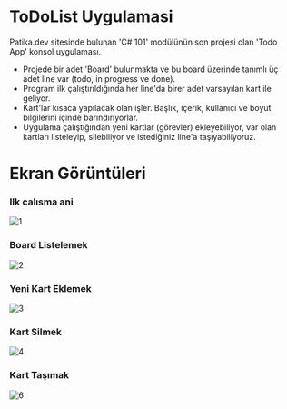 # ToDoList Uygulamasi
Patika.dev sitesinde bulunan 'C# 101' modülünün son projesi olan 'Todo App' konsol uygulaması.
- Projede bir adet 'Board' bulunmakta ve bu board üzerinde tanımlı üç adet line var (todo, in progress ve done). 
- Program ilk çalıştırıldığında her line'da birer adet varsayılan kart ile geliyor.
- Kart'lar kısaca yapılacak olan işler. Başlık, içerik, kullanıcı ve boyut bilgilerini içinde barındırıyorlar.
- Uygulama çalıştığından yeni kartlar (görevler) ekleyebiliyor, var olan kartları listeleyip, silebiliyor ve istediğiniz line'a taşıyabiliyoruz.

# Ekran Görüntüleri
### Ilk calısma ani
![1](https://user-images.githubusercontent.com/100076932/166115239-0150d95c-f7ee-461f-a32c-8a4faaa5abed.png)

### Board Listelemek
![2](https://user-images.githubusercontent.com/100076932/166115295-37bd464e-029d-4353-b7d9-4ffb2ac4b2c6.png)

### Yeni Kart Eklemek
![3](https://user-images.githubusercontent.com/100076932/166115361-97152351-a13b-4d32-b8f1-ad51b02c6851.png)

### Kart Silmek
![4](https://user-images.githubusercontent.com/100076932/166115402-f8c90ecc-699f-420b-b9e2-a37c66a31b70.png)

### Kart Taşımak
![6](https://user-images.githubusercontent.com/100076932/166115471-fade54b1-0e8c-460d-a1c9-1d68757c43a1.png)